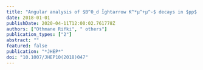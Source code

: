 ```yaml
---
title: "Angular analysis of $B^0_d i̊ghtarrow K^*μ^+μ^-$ decays in $pp$ collisions at $sqrts= 8$ TeV with the ATLAS detector"
date: 2018-01-01
publishDate: 2020-04-11T12:00:02.761778Z
authors: ["Othmane Rifki", " others"]
publication_types: ["2"]
abstract: ""
featured: false
publication: "*JHEP*"
doi: "10.1007/JHEP10(2018)047"
---
```


